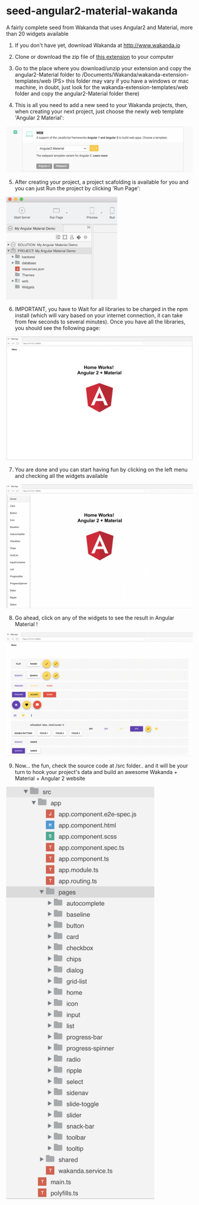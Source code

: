 # seed-angular2-material-wakanda
A fairly complete seed from Wakanda that uses Angular2 and Material, more than 20 widgets available

1. If you don't have yet, download Wakanda at http://www.wakanda.io

2. Clone or download the zip file of [this extension](https://github.com/rmello4d/seed-angular2-material-wakanda/archive/master.zip) to your computer 

3. Go to the place where you download/unzip your extension and copy the angular2-Material folder to /Documents/Wakanda/wakanda-extension-templates/web (PS> this folder may vary if you have a windows or mac machine, in doubt,  just look for the wakanda-extension-templates/web folder and  copy the angular2-Material folder there)

4. This is all you need to add a new seed to your Wakanda projects, then, when creating your next project, just choose the newly web template 'Angular 2 Material':
<img src="https://github.com/rmello4d/seed-angular2-material-wakanda/blob/master/img/img1.png" alt="alt text">

5. After creating your project, a project scafolding is available for you and you can just Run the project by clicking 'Run Page':
<img src="https://github.com/rmello4d/seed-angular2-material-wakanda/blob/master/img/img2.png" alt="alt text" width="300">

6. IMPORTANT, you have to Wait for all libraries to be charged in the npm install (which will vary based on your internet connection, it can take from few seconds to several minutes). Once you have all the libraries, you should see the following page: 
<img src="https://github.com/rmello4d/seed-angular2-material-wakanda/blob/master/img/img4.png" alt="alt text" width="700">

7. You are done and you can start having fun by clicking on the left menu and checking all the widgets available  
<img src="https://github.com/rmello4d/seed-angular2-material-wakanda/blob/master/img/img5.png" alt="alt text" width="700">

8. Go ahead, click on any of the widgets to see the result in Angular Material !
<img src="https://github.com/rmello4d/seed-angular2-material-wakanda/blob/master/img/img6.png" alt="alt text" width="700">

9. Now... the fun, check the source code at /src folder.. and it will be your turn to hook your project's data and build an awesome Wakanda + Material + Angular 2 website 

<img src="https://github.com/rmello4d/seed-angular2-material-wakanda/blob/master/img/img3.png" alt="alt text" width="400">
